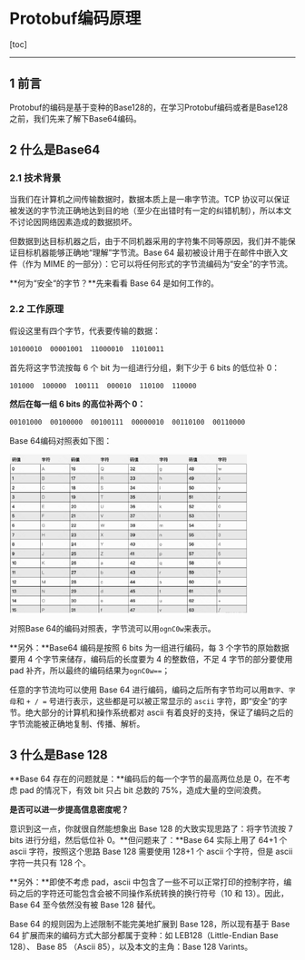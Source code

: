 # Protobuf编码原理

[toc]

---

## 1 前言

Protobuf的编码是基于变种的Base128的，在学习Protobuf编码或者是Base128之前，我们先来了解下Base64编码。



## 2 什么是Base64

### 2.1 技术背景

当我们在计算机之间传输数据时，数据本质上是一串字节流。TCP 协议可以保证被发送的字节流正确地达到目的地（至少在出错时有一定的纠错机制），所以本文不讨论因网络因素造成的数据损坏。

但数据到达目标机器之后，由于不同机器采用的字符集不同等原因，我们并不能保证目标机器能够正确地“理解”字节流。Base 64 最初被设计用于在邮件中嵌入文件（作为 MIME 的一部分）：它可以将任何形式的字节流编码为“安全”的字节流。

**何为“安全“的字节？**先来看看 Base 64 是如何工作的。

### 2.2 工作原理

假设这里有四个字节，代表要传输的数据：

 ```bash
 10100010  00001001  11000010  11010011
 ```

首先将这字节流按每 6 个 bit 为一组进行分组，剩下少于 6 bits 的低位补 0：

```bash
101000  100000  100111  000010  110100  110000
```

**然后在每一组 6 bits 的高位补两个 0：**

```bash
00101000  00100000  00100111  00000010  00110100  00110000
```

Base 64编码对照表如下图：

<img src="./2-Protobuf编码原理.assets/截屏2023-07-03 21.18.37.png" alt="截屏2023-07-03 21.18.37" style="zoom: 67%;" />

对照Base 64的编码对照表，字节流可以用`ognC0w`来表示。

**另外：**Base64 编码是按照 6 bits 为一组进行编码，每 3 个字节的原始数据要用 4 个字节来储存，编码后的长度要为 4 的整数倍，不足 4 字节的部分要使用 pad 补齐，所以最终的编码结果为`ognC0w==`；

任意的字节流均可以使用 Base 64 进行编码，编码之后所有字节均可以用`数字`、`字母`和 `+ / =` 号进行表示，这些都是可以被正常显示的 `ascii` 字符，即“安全”的字节。绝大部分的计算机和操作系统都对 ascii 有着良好的支持，保证了编码之后的字节流能被正确地复制、传播、解析。



## 3 什么是Base 128

**Base 64 存在的问题就是：**编码后的每一个字节的最高两位总是 0，在不考虑 pad 的情况下，有效 bit 只占 bit 总数的 75%，造成大量的空间浪费。

**是否可以进一步提高信息密度呢？**

意识到这一点，你就很自然能想象出 Base 128 的大致实现思路了：将字节流按 7 bits 进行分组，然后低位补 0。**但问题来了：**Base 64 实际上用了 64+1 个 ascii 字符，按照这个思路 Base 128 需要使用 128+1 个 ascii 个字符，但是 ascii 字符一共只有 128 个。

**另外：**即使不考虑 pad，ascii 中包含了一些不可以正常打印的控制字符，编码之后的字符还可能包含会被不同操作系统转换的换行符号（10 和 13）。因此，Base 64 至今依然没有被 Base 128 替代。

Base 64 的规则因为上述限制不能完美地扩展到 Base 128，所以现有基于 Base 64 扩展而来的编码方式大部分都属于变种：如 LEB128（Little-Endian Base 128）、 Base 85 （Ascii 85），以及本文的主角：Base 128 Varints。



